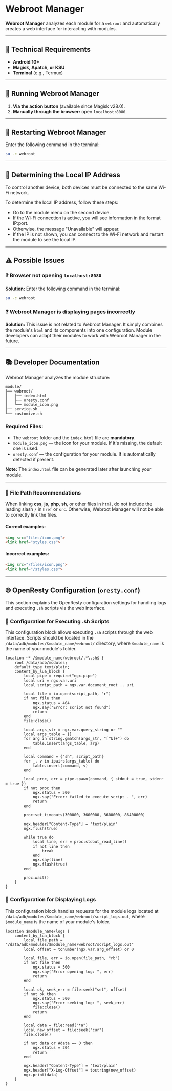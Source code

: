 # Webroot Manager

**Webroot Manager** analyzes each module for a `webroot` and automatically creates a web interface for interacting with modules.

---

## 🚀 Technical Requirements

- **Android 10+**
- **Magisk, Apatch, or KSU**
- **Terminal** (e.g., Termux)

---

## 🏁 Running Webroot Manager

1. **Via the action button** (available since Magisk v28.0).
2. **Manually through the browser:** open `localhost:8080`.

---

## 🔄 Restarting Webroot Manager

Enter the following command in the terminal:

```bash
su -c webroot
```

---

## 📍 Determining the Local IP Address

To control another device, both devices must be connected to the same Wi-Fi network.

To determine the local IP address, follow these steps:

- Go to the module menu on the second device.
- If the Wi-Fi connection is active, you will see information in the format IP:port.
- Otherwise, the message "Unavailable" will appear.
- If the IP is not shown, you can connect to the Wi-Fi network and restart the module to see the local IP.

---

## ⚠️ Possible Issues

### ❓ Browser not opening `localhost:8080`

**Solution:** Enter the following command in the terminal:
```bash
su -c webroot
```

### ❓ Webroot Manager is displaying pages incorrectly

**Solution:** This issue is not related to Webroot Manager. It simply combines the module's `html` and its components into one configuration. Module developers can adapt their modules to work with Webroot Manager in the future.

---

## 📚 Developer Documentation

Webroot Manager analyzes the module structure:

```
module/
├── webroot/
│   ├── index.html
│   ├── oresty.conf
│   └── module_icon.png
├── service.sh
└── customize.sh
```

### Required Files:
- The `webroot` folder and the `index.html` file are **mandatory**.
- `module_icon.png` — the icon for your module. If it's missing, the default one is used.
- `oresty.conf` — the configuration for your module. It is automatically detected if present.

**Note:** The `index.html` file can be generated later after launching your module.

---

### 📑 File Path Recommendations

When linking **css**, **js**, **php**, **sh**, or other files in `html`, do not include the leading slash `/` in `href` or `src`. Otherwise, Webroot Manager will not be able to correctly link the files.

#### Correct examples:
```html
<img src="files/icon.png">
<link href="styles.css">
```

#### Incorrect examples:
```html
<img src="/files/icon.png">
<link href="/styles.css">
```

---

## 🌐 OpenResty Configuration (`oresty.conf`)

This section explains the OpenResty configuration settings for handling logs and executing `.sh` scripts via the web interface.

### 📝 Configuration for Executing .sh Scripts

This configuration block allows executing `.sh` scripts through the web interface. Scripts should be located in the `/data/adb/modules/$module_name/webroot/` directory, where `$module_name` is the name of your module's folder.

```nginx
location ~* /$module_name/webroot/.*\.sh$ {
    root /data/adb/modules;
    default_type text/plain;
    content_by_lua_block {
        local pipe = require("ngx.pipe")
        local uri = ngx.var.uri
        local script_path = ngx.var.document_root .. uri

        local file = io.open(script_path, "r")
        if not file then
            ngx.status = 404
            ngx.say("Error: script not found")
            return
        end
        file:close()

        local args_str = ngx.var.query_string or ""
        local args_table = {}
        for arg in string.gmatch(args_str, "[^&]+") do
            table.insert(args_table, arg)
        end

        local command = {"sh", script_path}
        for _, v in ipairs(args_table) do
            table.insert(command, v)
        end

        local proc, err = pipe.spawn(command, { stdout = true, stderr = true })
        if not proc then
            ngx.status = 500
            ngx.say("Error: failed to execute script - ", err)
            return
        end

        proc:set_timeouts(300000, 3600000, 3600000, 86400000)

        ngx.header["Content-Type"] = "text/plain"
        ngx.flush(true)

        while true do
            local line, err = proc:stdout_read_line()
            if not line then
                break
            end
            ngx.say(line)
            ngx.flush(true)
        end

        proc:wait()
    }
}
```

### 📜 Configuration for Displaying Logs

This configuration block handles requests for the module logs located at `/data/adb/modules/$module_name/webroot/script_logs.out`, where `$module_name` is the name of your module's folder.

```nginx
location $module_name/logs {
    content_by_lua_block {
        local file_path = "/data/adb/modules/$module_name/webroot/script_logs.out"
        local offset = tonumber(ngx.var.arg_offset) or 0

        local file, err = io.open(file_path, "rb")
        if not file then
            ngx.status = 500
            ngx.say("Error opening log: ", err)
            return
        end

        local ok, seek_err = file:seek("set", offset)
        if not ok then
            ngx.status = 500
            ngx.say("Error seeking log: ", seek_err)
            file:close()
            return
        end

        local data = file:read("*a")
        local new_offset = file:seek("cur")
        file:close()

        if not data or #data == 0 then
            ngx.status = 204
            return
        end

        ngx.header["Content-Type"] = "text/plain"
        ngx.header["X-Log-Offset"] = tostring(new_offset)
        ngx.print(data)
    }
}
```
